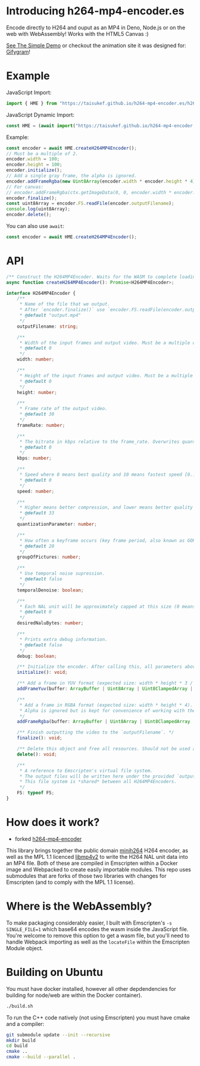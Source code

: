 # Introducing h264-mp4-encoder.es
Encode directly to H264 and ouput as an MP4 in Deno, Node.js or on the web with WebAssembly! Works with the HTML5 Canvas :)

[See The Simple Demo](https://taisukef.github.io/h264-mp4-encoder.es/test.html) or checkout the animation site it was designed for: [Gifygram](https://gifygram.com)!

# Example

JavaScript Import:
```js
import { HME } from "https://taisukef.github.io/h264-mp4-encoder.es/h264-mp4-encoder.es.js";
```

JavaScript Dynamic Import:
```ts
const HME = (await import("https://taisukef.github.io/h264-mp4-encoder.es/h264-mp4-encoder.es.js")).HME;
```

Example:
```js
const encoder = await HME.createH264MP4Encoder();
// Must be a multiple of 2.
encoder.width = 100;
encoder.height = 100;
encoder.initialize();
// Add a single gray frame, the alpha is ignored.
encoder.addFrameRgba(new Uint8Array(encoder.width * encoder.height * 4).fill(128))
// For canvas:
// encoder.addFrameRgba(ctx.getImageData(0, 0, encoder.width * encoder.height).data);
encoder.finalize();
const uint8Array = encoder.FS.readFile(encoder.outputFilename);
console.log(uint8Array);
encoder.delete();
````

You can also use `await`:
```js
const encoder = await HME.createH264MP4Encoder();
```

# API

```ts
/** Construct the H264MP4Encoder. Waits for the WASM to complete loading before returning. */
async function createH264MP4Encoder(): Promise<H264MP4Encoder>;

interface H264MP4Encoder {
    /**
     * Name of the file that we output.
     * After `encoder.finalize()` use `encoder.FS.readFile(encoder.outputFilename)` after `finalize`.
     * @default "output.mp4"
     */
    outputFilename: string;

    /**
     * Width of the input frames and output video. Must be a multiple of 2. Required.
     * @default 0
     */
    width: number;

    /**
     * Height of the input frames and output video. Must be a multiple of 2. Required.
     * @default 0
     */
    height: number;

    /**
     * Frame rate of the output video.
     * @default 30
     */
    frameRate: number;

    /**
     * The bitrate in kbps relative to the frame_rate. Overwrites quantization_parameter if not 0.
     * @default 0
     */
    kbps: number;

    /**
     * Speed where 0 means best quality and 10 means fastest speed [0..10].
     * @default 0
     */
    speed: number;

    /**
     * Higher means better compression, and lower means better quality [10..51].
     * @default 33
     */
    quantizationParameter: number;

    /**
     * How often a keyframe occurs (key frame period, also known as GOP).
     * @default 20
     */
    groupOfPictures: number;

    /**
     * Use temporal noise supression.
     * @default false
     */
    temporalDenoise: boolean;

    /**
     * Each NAL unit will be approximately capped at this size (0 means unlimited).
     * @default 0
     */
    desiredNaluBytes: number;

    /**
     * Prints extra debug information.
     * @default false
     */
    debug: boolean;

    /** Initialize the encoder. After calling this, all parameters above will be readonly. */
    initialize(): void;

    /** Add a frame in YUV format (expected size: width * height * 3 / 2). */
    addFrameYuv(buffer: ArrayBuffer | Uint8Array | Uint8ClampedArray | Int8Array | string): void;

    /**
     * Add a frame in RGBA format (expected size: width * height * 4).
     * Alpha is ignored but is kept for convenience of working with the HTML5 canvas.getImageData().
     */
    addFrameRgba(buffer: ArrayBuffer | Uint8Array | Uint8ClampedArray | Int8Array | string): void;

    /** Finish outputting the video to the `outputFilename`. */
    finalize(): void;

    /** Delete this object and free all resources. Should not be used again. */
    delete(): void;

    /**
     * A reference to Emscripten's virtual file system.
     * The output files will be written here under the provided `outputFilename`.
     * This file system is *shared* between all H264MP4Encoders.
     */
    FS: typeof FS;
}
```

# How does it work?
- forked [h264-mp4-encoder](https://github.com/TrevorSundberg/h264-mp4-encoder)

This library brings together the public domain [minih264](https://github.com/lieff/minih264) H264 encoder, as well as the MPL 1.1 licenced [libmp4v2](https://github.com/sergiomb2/libmp4v2) to write the H264 NAL unit data into an MP4 file. Both of these are compiled in Emscripten within a Docker image and Webpacked to create easily importable modules. This repo uses submodules that are forks of those two libraries with changes for Emscripten (and to comply with the MPL 1.1 license).

# Where is the WebAssembly?
To make packaging considerably easier, I built with Emscripten's `-s SINGLE_FILE=1` which base64 encodes the wasm inside the JavaScript file. You're welcome to remove this option to get a wasm file, but you'll need to handle Webpack importing as well as the `locateFile` within the Emscripten Module object.

# Building on Ubuntu
You must have docker installed, however all other depdendencies for building for node/web are within the Docker container).

```bash
./build.sh
```

To run the C++ code natively (not using Emscripten) you must have cmake and a compiler:
```bash
git submodule update --init --recursive
mkdir build
cd build
cmake ..
cmake --build --parallel .
```
